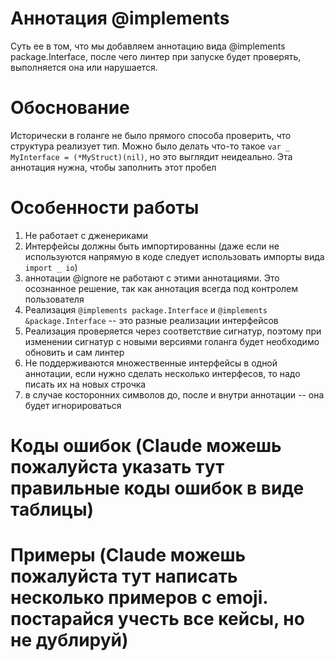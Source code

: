 # Аннотация @implements

Суть ее в том, что мы добавляем аннотацию вида @implements package.Interface, после чего линтер при запуске будет проверять,
выполняется она или нарушается.

# Обоснование
Исторически в голанге не было прямого способа проверить, что структура реализует тип. Можно было делать что-то такое
`var _ MyInterface = (*MyStruct)(nil)`, но это выглядит неидеально. Эта аннотация нужна, чтобы заполнить этот пробел

# Особенности работы
1. Не работает с дженериками
2. Интерфейсы должны быть импортированны (даже если не используются напрямую в коде следует использовать импорты вида 
`import _ io`)
3. аннотации @ignore не работают с этими аннотациями. Это осознанное решение, так как аннотация всегда под контролем пользователя
4. Реализация `@implements package.Interface`  и `@implements &package.Interface` -- это разные реализации интерфейсов
5. Реализация проверяется через соответствие сигнатур, поэтому при изменении сигнатур с новыми версиями 
голанга будет необходимо обновить и сам линтер
6. Не поддерживаются множественные интерфейсы в одной аннотации, если нужно сделать несколько интерфесов, то надо писать их на новых строчка
7. в случае косторонних символов до, после и внутри аннотации -- она будет игнорироваться

# Коды ошибок (Claude можешь пожалуйста указать тут правильные коды ошибок в виде таблицы)

# Примеры (Claude можешь пожалуйста тут написать несколько примеров с emoji. постарайся учесть все кейсы, но не дублируй)



